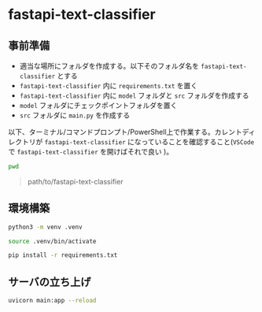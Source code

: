 # fastapi-text-classifier

## 事前準備
- 適当な場所にフォルダを作成する。以下そのフォルダ名を `fastapi-text-classifier` とする
- `fastapi-text-classifier` 内に `requirements.txt` を置く
- `fastapi-text-classifier` 内に `model` フォルダと `src` フォルダを作成する
- `model` フォルダにチェックポイントフォルダを置く
- `src` フォルダに `main.py` を作成する

以下、ターミナル/コマンドプロンプト/PowerShell上で作業する。カレントディレクトリが `fastapi-text-classifier` になっていることを確認すること(`VSCode` で `fastapi-text-classifier` を開けばそれで良い )。

```sh
pwd
```
> path/to/fastapi-text-classifier

## 環境構築

```sh
python3 -m venv .venv
```

```sh
source .venv/bin/activate
```

```sh
pip install -r requirements.txt
```

## サーバの立ち上げ
```sh
uvicorn main:app --reload
```